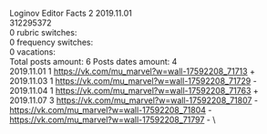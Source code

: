 Loginov	Editor Facts 2 2019.11.01\
312295372\
0 rubric switches:\
0 frequency switches:\
0 vacations:\
Total posts amount: 6	Posts dates amount: 4\
2019.11.01 1 https://vk.com/mu_marvel?w=wall-17592208_71713 + \
2019.11.03 1 https://vk.com/mu_marvel?w=wall-17592208_71729 - \
2019.11.04 1 https://vk.com/mu_marvel?w=wall-17592208_71763 + \
2019.11.07 3 https://vk.com/mu_marvel?w=wall-17592208_71807 - https://vk.com/mu_marvel?w=wall-17592208_71804 - https://vk.com/mu_marvel?w=wall-17592208_71797 - \
